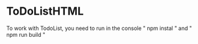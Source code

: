 # ToDoListHTML

To work with TodoList, you need to run in the console " npm instal " and " npm run build "
